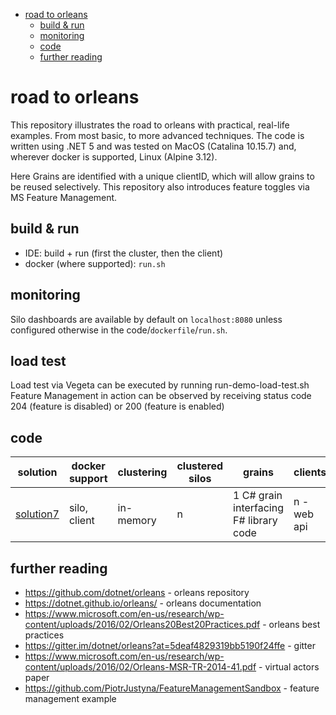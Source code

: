 - [road to orleans](#road-to-orleans)
  - [build & run](#build--run)
  - [monitoring](#monitoring)
  - [code](#code)
  - [further reading](#further-reading)

# road to orleans

This repository illustrates the road to orleans with practical, real-life examples. From most basic, to more advanced techniques. The code is written using .NET 5 and was tested on MacOS (Catalina 10.15.7) and, wherever docker is supported, Linux (Alpine 3.12).

Here Grains are identified with a unique clientID, which will allow grains to be reused selectively. This repository also introduces feature toggles via MS Feature Management. 
## build & run

* IDE: build + run (first the cluster, then the client)
* docker (where supported): `run.sh`

## monitoring

Silo dashboards are available by default on `localhost:8080` unless configured otherwise in the code/`dockerfile`/`run.sh`.

## load test

Load test via Vegeta can be executed by running run-demo-load-test.sh
Feature Management in action can be observed by receiving status code 204 (feature is disabled) or 200 (feature is enabled)

## code

| solution | docker support | clustering | clustered silos | grains | clients |
| --- | --- | --- | --- | --- | --- |
| [solution7](7/readme.md) | silo, client | in-memory | n | 1 C# grain interfacing F# library code | n - web api |

## further reading

* https://github.com/dotnet/orleans - orleans repository
* https://dotnet.github.io/orleans/ - orleans documentation
* https://www.microsoft.com/en-us/research/wp-content/uploads/2016/02/Orleans20Best20Practices.pdf - orleans best practices
* https://gitter.im/dotnet/orleans?at=5deaf4829319bb5190f24ffe - gitter
* https://www.microsoft.com/en-us/research/wp-content/uploads/2016/02/Orleans-MSR-TR-2014-41.pdf - virtual actors paper
* https://github.com/PiotrJustyna/FeatureManagementSandbox - feature management example
